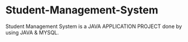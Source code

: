 # Student-Management-System
Student Management System is a JAVA APPLICATION PROJECT done by using JAVA & MYSQL.

